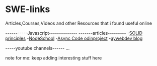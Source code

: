 # SWE-links
Articles,Courses,Videos and other Resources that i found useful online

-----------Javascript--------------
-------articles---------
-[SOLID principles]('https://duncan-mcardle.medium.com/solid-principle-5-dependency-inversion-javascript-7b054685f7cb')
-[NodeSchool]('https://nodeschool.io/')
-[Async Code odinproject]('https://www.theodinproject.com/lessons/node-path-javascript-asynchronous-code')
-[aywebdev blog]('https://www.ayweb.dev/blog/building-a-house-from-the-inside-out')

-----youtube channels------
...

note for me: keep adding interesting stuff here
